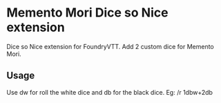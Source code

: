 # Memento Mori Dice so Nice extension

Dice so Nice extension for FoundryVTT. Add 2 custom dice for Memento Mori.

## Usage

Use dw for roll the white dice and db for the black dice.
Eg: /r 1dbw+2db

